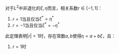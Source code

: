 对于$L^2$中非退化的$\xi, \eta$而言，相关系数$r\in[-1, 1]$：
1. $r = 1$当且仅当$\xi^*=\eta^*$
2. $r=-1$当且仅当$\xi^*=-\eta^*$

此定理表明$|r|=1$时，存在常数$a, b$使得$\eta = a + b\xi$，且：
1. $r=1$时